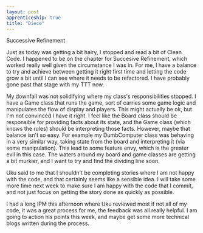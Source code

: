 ```yaml
---
layout: post
apprenticeship: true
title: "Diece"
---
```


Successive Refinement

Just as today was getting a bit hairy, I stopped and read a bit of Clean Code.
I happened to be on the chapter for Succesive Refinement, which worked really
well given the circumstance I was in. For me, I have a balance to try and
achieve between getting it right first time and letting the code grow a bit
until I can see where it needs to be refactored. I have probably gone past that
stage with my TTT now.

My downfall was not solidifying where my class's responsibilities stopped.
I have a Game class that runs the game, sort of carries some game logic and
manipulates the flow of display and players. This might actually be ok, but I'm
not convinced I have it right. I feel like the Board class should be
responsible for providing facts about its state, and the Game class (which
knows the rules) should be interpreting those facts. However, maybe that
balance isn't so easy. For example my DumbComputer class was behaving in a very
similar way, taking state from the board and interpreting it (via some
manipulation). This lead to some feature envy, which is the greater evil in
this case. The waters around my board and game classes are getting a bit
murkier, and I want to try and find the dividing line soon.

Uku said to me that I shouldn't be completing stories where I am not happy with
the code, and that certainly seems like a sensible idea. I will take some more
time next week to make sure I am happy with the code that I commit, and not
just focus on getting the story done as quickly as possible.

I had a long IPM this afternoon where Uku reviewed most if not all of my code,
it was a great process for me, the feedback was all really helpful. I am going
to action his points this week, and maybe get some more technical blogs written
during the process.
